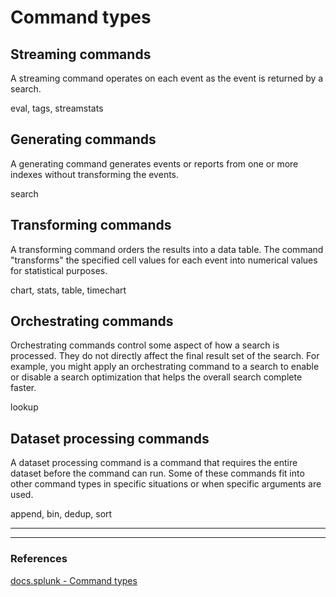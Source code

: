 # Command types

## Streaming commands
A streaming command operates on each event as the event is returned by a search.

eval, tags, streamstats

## Generating commands
A generating command generates events or reports from one or more indexes without transforming the events.

search 

## Transforming commands
A transforming command orders the results into a data table. The command "transforms" the specified cell values for each event into numerical values for statistical purposes.

chart, stats, table, timechart

## Orchestrating commands
Orchestrating commands control some aspect of how a search is processed. They do not directly affect the final result set of the search. For example, you might apply an orchestrating command to a search to enable or disable a search optimization that helps the overall search complete faster.

lookup

## Dataset processing commands
A dataset processing command is a command that requires the entire dataset before the command can run. Some of these commands fit into other command types in specific situations or when specific arguments are used.

append, bin, dedup, sort 



---
---

### References
[docs.splunk - Command types](https://docs.splunk.com/Documentation/Splunk/8.2.6/SearchReference/Commandsbytype)    
